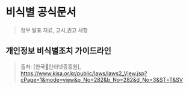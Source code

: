# 비식별 공식문서
> 정부 발표 자료, 고시,권고 사항

## 개인정보 비식별조치 가이드라인
> 출처: [한국인터넷증흥원], https://www.kisa.or.kr/public/laws/laws2_View.jsp?cPage=1&mode=view&p_No=282&b_No=282&d_No=3&ST=T&SV

